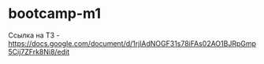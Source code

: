 # bootcamp-m1

Ссылка на ТЗ - https://docs.google.com/document/d/1rjlAdNOGF31s78iFAs02AO1BJRpGmp5Cij7ZFrk8Ni8/edit
